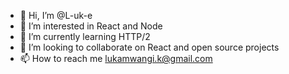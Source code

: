 - 👋 Hi, I’m @L-uk-e
- 👀 I’m interested in React and Node
- 🌱 I’m currently learning HTTP/2
- 💞️ I’m looking to collaborate on React and open source projects
- 📫 How to reach me lukamwangi.k@gmail.com

<!---
L-uk-e/L-uk-e is a ✨ special ✨ repository because its `README.md` (this file) appears on your GitHub profile.
You can click the Preview link to take a look at your changes.
--->

